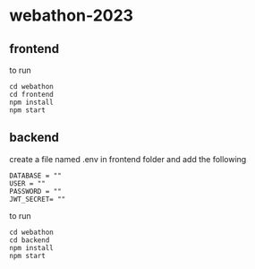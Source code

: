 # webathon-2023

## frontend
to run
```
cd webathon
cd frontend
npm install
npm start
```

## backend

create a file named .env in frontend folder and add the following 

```
DATABASE = ""
USER = ""
PASSWORD = ""
JWT_SECRET= ""
```

to run
```
cd webathon
cd backend
npm install
npm start
```
